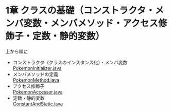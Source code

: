 # 1章 クラスの基礎（コンストラクタ・メンバ変数・メンバメソッド・アクセス修飾子・定数・静的変数）

上から順に

- コンストラクタ（クラスのインスタンス化）・メンバ変数  
[PokemonInitializer.java](PokemonInitializer.java)
- メンバメソッドの定義  
[PokemonMethod.java](PokemonMethod.java)
- アクセス修飾子  
[PokemonAccessor.java](PokemonAccessor.java)
- 定数・静的変数  
[ConstantAndStatic.java](ConstantAndStatic.java)
